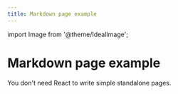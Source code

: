 ```yaml
---
title: Markdown page example
---
```

import Image from '@theme/IdealImage';

# Markdown page example

You don't need React to write simple standalone pages.
